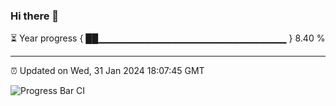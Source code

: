 ### Hi there 👋

⏳ Year progress { ██▁▁▁▁▁▁▁▁▁▁▁▁▁▁▁▁▁▁▁▁▁▁▁▁▁▁▁▁ } 8.40 %

---

⏰ Updated on Wed, 31 Jan 2024 18:07:45 GMT

![Progress Bar CI](https://github.com/Shyam-Makwana/GitHub-Actions-Demo/workflows/Progress%20Bar%20CI/badge.svg)
